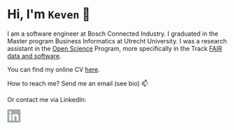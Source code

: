 #  Hi, I'm `Keven` 👋


I am a software engineer at Bosch Connected Industry. I graduated in the Master program Business Informatics at Utrecht University. I was a research assistant in the [Open Science](https://www.uu.nl/en/research/open-science) Program, more specifically in the Track [FAIR data and software](https://www.uu.nl/en/research/open-science/tracks/fair-data-and-software). 

You can find my online CV [here](https://kequach.github.io/). 

How to reach me? Send me an email (see bio) 📫 

Or contact me via LinkedIn:

<a href="https://www.linkedin.com/in/keven-quach-9907b7122/" target="_blank" rel="noopener noreferrer">
  <img align="left" alt="Keven Quach | LinkedIn" width="30px" src="https://github.com/kequach/kequach/blob/main/icons/linkedin.svg" />
</a>
<!--
**kequach/kequach** is a ✨ _special_ ✨ repository because its `README.md` (this file) appears on your GitHub profile.

Here are some ideas to get you started:

- 🔭 I’m currently working on ...
- 🌱 I’m currently learning ...
- 👯 I’m looking to collaborate on ...
- 🤔 I’m looking for help with ...
- 💬 Ask me about ...
- 📫 How to reach me: ...
- 😄 Pronouns: ...
- ⚡ Fun fact: ...
-->
